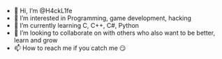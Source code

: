 - 👋 Hi, I’m @H4ckL1fe
- 👀 I’m interested in Programming, game development, hacking
- 🌱 I’m currently learning C, C++, C#, Python
- 💞️ I’m looking to collaborate on with others who also want to be better, learn and grow
- 📫 How to reach me if you catch me 😏

<!---
H4ckL1fe/H4ckL1fe is a ✨ special ✨ repository because its `README.md` (this file) appears on your GitHub profile.
You can click the Preview link to take a look at your changes.
--->
